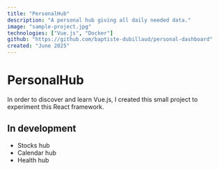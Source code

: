 ```yaml
---
title: "PersonalHub"
description: "A personal hub giving all daily needed data."
image: "sample-project.jpg"
technologies: ["Vue.js", "Docker"]
github: "https://github.com/baptiste-dubillaud/personal-dashboard"
created: "June 2025"
---
```


# PersonalHub

In order to discover and learn Vue.js, I created this small project to experiment this React framework.

## In development

- Stocks hub
- Calendar hub
- Health hub
